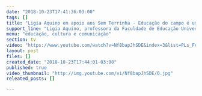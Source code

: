 ```yaml
---
date: "2018-10-23T17:41:36-03:00"
tags: []
title: "Ligia Aquino em apoio aos Sem Terrinha - Educação do campo é um direito!"
support_line: "Ligia Aquino, professora da Faculdade de Educação Universidade Estadual do Rio de Janeiro (UERJ) manifesta seu apoio aos Sem Terrinha.  \uD83D\uDD8D\n\n\uD83D\uDCDD “Uma ação que reafirma a condição da criança como cidadã, como uma criança que merece respeito.”"
menu: "educação, cultura e comunicação"
section: tv
video: "https://www.youtube.com/watch?v=Nf8bapJhSDE&index=3&list=PLs_FebLgno7ZgU2QfdlaZfBwCEARt39Wn&t=0s"
layout: post
files: []
created_date: "2018-10-23T17:44:01-03:00"
published: true
video_thumbnail: "http://img.youtube.com/vi/Nf8bapJhSDE/0.jpg"
releated_posts: []

---
```

